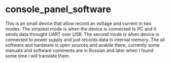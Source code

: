 # console_panel_software

This is an small device that allow record an voltage and current in two modes. The simplest mode is when the device is connected to PC and it sends data throught UART over USB. 
The second mode is when device is connected to power supply and just records data in internal memory.
The all software and hardware is open sources and avabile there, currently some manuals and software comments are in Russian and later when I found some time i will translate them.
